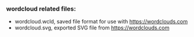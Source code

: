 ### wordcloud related files:
- wordcloud.wcld, saved file format for use with https://wordclouds.com
- wordcloud.svg, exported SVG file from https://wordclouds.com
